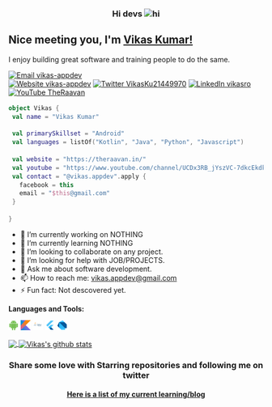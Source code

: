 <h3 align="center">Hi devs <img src="https://user-images.githubusercontent.com/1303154/88677602-1635ba80-d120-11ea-84d8-d263ba5fc3c0.gif" width="28px" alt="hi"></h1>

## Nice meeting you, I'm [Vikas Kumar!](https://theraavan.in/)

I enjoy building great software and training people to do the same.

[![Email vikas-appdev](https://img.shields.io/badge/Email-vikas.appdev@gmail.com-red?style=for-the-badge)](mailto:vikas.appdev@gmail.com)
<br>
[![Website vikas-appdev](https://img.shields.io/badge/Website-@theraavan.in-yellow?style=for-the-badge)](https://theraavan.in/)
[![Twitter VikasKu21449970](https://img.shields.io/badge/Twitter-@vikas_appdev-9cf?style=for-the-badge)](https://twitter.com/vikas_appdev)
[![LinkedIn vikasro](https://img.shields.io/badge/LinkedIn-@vikasro-blue?style=for-the-badge)](https://www.linkedin.com/in/vikasro/)
<br>
[![YouTube TheRaavan](https://img.shields.io/badge/YouTube-@TheRaavan-red?style=for-the-badge)](https://www.youtube.com/channel/UCDx3RB_jYszVC-7dkcEkdkA)

```kotlin
object Vikas {
 val name = "Vikas Kumar"
 
 val primarySkillset = "Android"
 val languages = listOf("Kotlin", "Java", "Python", "Javascript")

 val website = "https://theraavan.in/"
 val youtube = "https://www.youtube.com/channel/UCDx3RB_jYszVC-7dkcEkdkA"
 val contact = "@vikas.appdev".apply {
   facebook = this
   email = "$this@gmail.com"
 }

}
```

- 🔭 I’m currently working on NOTHING
- 🌱 I’m currently learning NOTHING
- 👯 I’m looking to collaborate on any project.
- 🤔 I’m looking for help with JOB/PROJECTS.
- 💬 Ask me about software development.
- 📫 How to reach me: vikas.appdev@gmail.com
- ⚡ Fun fact: Not descovered yet.



**Languages and Tools:**  

<code><img height="20" src="https://raw.githubusercontent.com/github/explore/80688e429a7d4ef2fca1e82350fe8e3517d3494d/topics/android/android.png"></code>
<code><img height="20" src="https://raw.githubusercontent.com/github/explore/80688e429a7d4ef2fca1e82350fe8e3517d3494d/topics/kotlin/kotlin.png"></code>
<code><img height="20" src="https://raw.githubusercontent.com/github/explore/80688e429a7d4ef2fca1e82350fe8e3517d3494d/topics/java/java.png"></code>
<code><img height="20" src="https://raw.githubusercontent.com/github/explore/80688e429a7d4ef2fca1e82350fe8e3517d3494d/topics/flutter/flutter.png"></code>
<code><img height="20" src="https://raw.githubusercontent.com/github/explore/80688e429a7d4ef2fca1e82350fe8e3517d3494d/topics/dart/dart.png"></code>

  

<a href="https://github.com/vikas-appdev">
  <img align="center" src="https://github-readme-stats.vercel.app/api/top-langs/?username=vikas-appdev&theme=light&hide_langs_below=1" />
</a>
<a href="https://github.com/vikas-appdev">
 <img align="center" src="https://github-readme-stats.vercel.app/api?username=vikas-appdev&show_icons=true&theme=light&line_height=27" alt="Vikas's github stats"/>
</a>


<div align="center">

### Share some love with Starring repositories and following me on twitter 

</div>

<div align="center">

#### [Here is a list of my current learning/blog](https://github.com/vikas-appdev/what-i-learnt-today)

</div>
